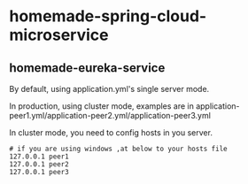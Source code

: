 # homemade-spring-cloud-microservice
## homemade-eureka-service
By default, using application.yml's single server mode.

In production, using cluster mode, examples are in application-peer1.yml/application-peer2.yml/application-peer3.yml

In cluster mode, you need to config hosts in you server.
```text
# if you are using windows ,at below to your hosts file
127.0.0.1 peer1
127.0.0.1 peer2
127.0.0.1 peer3
```
